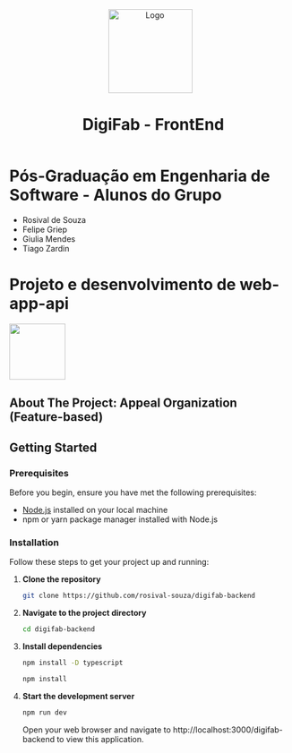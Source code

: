 <div align="left" >
<center>
      <a href="./src/assets/images/logo/digifab.png" align="center">
        <img src="./src/assets/images/logo/digifab.png" alt="Logo" width="150" height="150">
      </a>    
</center>
<center>
       <h1 style="display: inline-block; margin-left: 10px;">DigiFab - FrontEnd</h1>
</center>
</div>

# Pós-Graduação em Engenharia de Software - Alunos do Grupo <br />
 - Rosival de Souza <br />
 - Felipe Griep <br />
 - Giulia Mendes <br />
 - Tiago Zardin <br />

# Projeto e desenvolvimento de web-app-api
<p align="left">
  <img src="./src/assets/images/logo/unisinos.png" width="100"/>
</p>

<!-- ABOUT THE PROJECT -->

## About The Project: Appeal Organization (Feature-based)


<!-- GETTING STARTED -->

## Getting Started

### Prerequisites

Before you begin, ensure you have met the following prerequisites:

- [Node.js](https://nodejs.org/) installed on your local machine
- npm or yarn package manager installed with Node.js

### Installation

Follow these steps to get your project up and running:

1. **Clone the repository**
   ```sh
   git clone https://github.com/rosival-souza/digifab-backend
   ```
2. **Navigate to the project directory**
   ```sh
   cd digifab-backend
   ```
3. **Install dependencies**
   ```sh
   npm install -D typescript
   ```
   ```sh
   npm install
   ```
4. **Start the development server**
   ```sh
   npm run dev
   ```
   Open your web browser and navigate to http://localhost:3000/digifab-backend to view this application.
